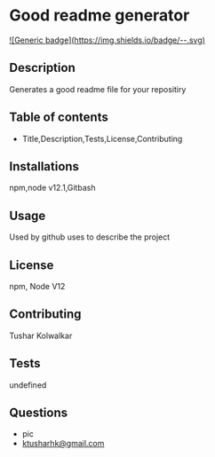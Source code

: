 
  
  # Good readme generator
  [![Generic badge](https://img.shields.io/badge/<Good Readme Generator>-<COMPLETE>-<COLOR>.svg)](https://shields.io/)
  
  ## Description
  Generates a good readme file for your repositiry
  
  ## Table of contents
  * Title,Description,Tests,License,Contributing
  
  ## Installations
  npm,node v12.1,Gitbash

  ## Usage
  Used by github uses to describe the project

  ## License
  npm, Node V12

  ## Contributing
  Tushar Kolwalkar

  ## Tests
  undefined

  ## Questions
  * pic
  * ktusharhk@gmail.com
  
